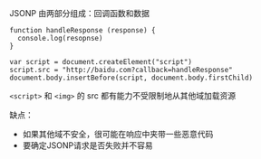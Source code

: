 JSONP 由两部分组成：回调函数和数据

```
function handleResponse (response) {
  console.log(resopnse)
}

var script = document.createElement("script")
script.src = "http://baidu.com?callback=handleResponse"
document.body.insertBefore(script, document.body.firstChild)
```

`<script>` 和 `<img>` 的 src 都有能力不受限制地从其他域加载资源

缺点：
- 如果其他域不安全，很可能在响应中夹带一些恶意代码
- 要确定JSONP请求是否失败并不容易